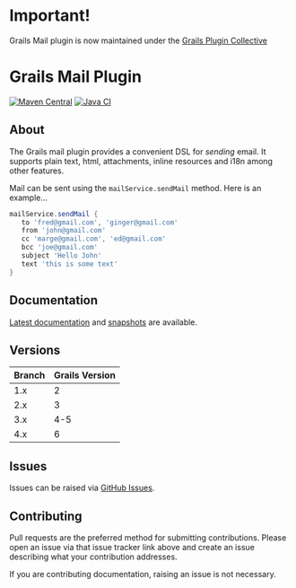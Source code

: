 # Important!

Grails Mail plugin is now maintained under the [Grails Plugin Collective](https://github.com/gpc/grails-mail)

# Grails Mail Plugin

[![Maven Central](https://img.shields.io/maven-central/v/org.grails.plugins/mail.svg?label=Maven%20Central)](https://central.sonatype.com/artifact/org.grails.plugins/mail)
[![Java CI](https://github.com/grails/grails-mail/actions/workflows/gradle.yml/badge.svg?event=push)](https://github.com/grails/grails-mail/actions/workflows/gradle.yml)

## About

The Grails mail plugin provides a convenient DSL for _sending_ email. It supports plain text, html, attachments, inline resources and i18n among other features.

Mail can be sent using the `mailService.sendMail` method. Here is an example…
```groovy
mailService.sendMail {
   to 'fred@gmail.com', 'ginger@gmail.com'
   from 'john@gmail.com'
   cc 'marge@gmail.com', 'ed@gmail.com'
   bcc 'joe@gmail.com'
   subject 'Hello John'
   text 'this is some text'
}
```

## Documentation

[Latest documentation](https://grails.github.io/grails-mail/latest/) and [snapshots](https://grails.github.io/grails-mail/snapshot/) are available.

## Versions

| Branch | Grails Version |
|--------|----------------|
| 1.x    | 2              |
| 2.x    | 3              |
| 3.x    | 4-5            |
| 4.x    | 6              |

## Issues

Issues can be raised via [GitHub Issues](https://github.com/grails/grails-mail/issues).

## Contributing

Pull requests are the preferred method for submitting contributions. Please open an issue via that issue tracker link above and create an issue describing what your contribution addresses.

If you are contributing documentation, raising an issue is not necessary.
